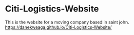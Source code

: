 # Citi-Logistics-Website
This is the website for a moving company based in saint john.
https://danekweaga.github.io/Citi-Logistics-Website/
